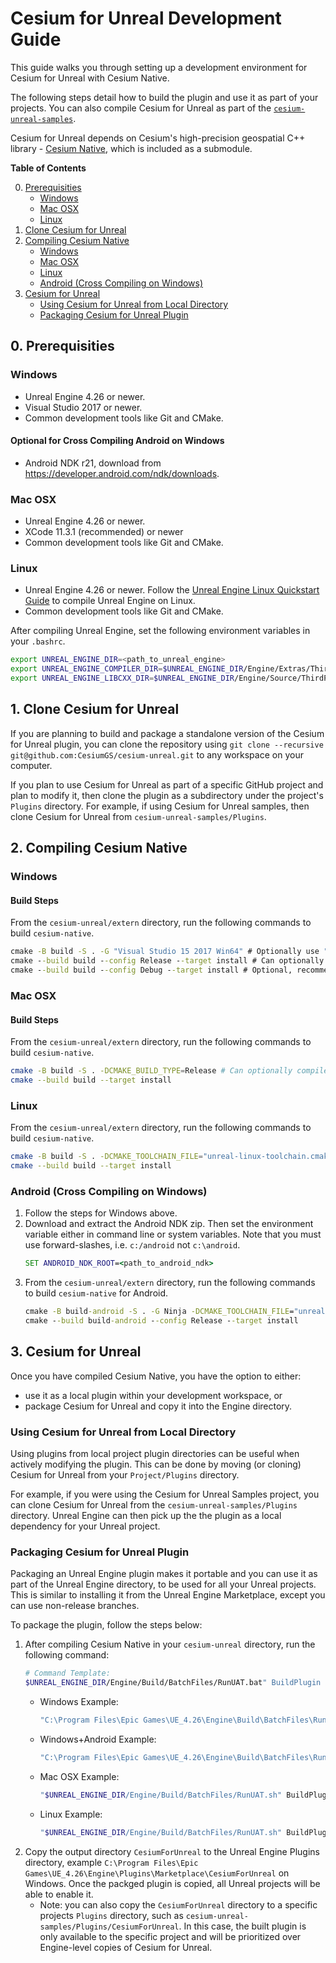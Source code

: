 # Cesium for Unreal Development Guide

This guide walks you through setting up a development environment for Cesium for Unreal with Cesium Native.

The following steps detail how to build the plugin and use it as part of your projects. You can also compile Cesium for Unreal as part of the [`cesium-unreal-samples`](https://github.com/CesiumGS/cesium-unreal-samples.git).

Cesium for Unreal depends on Cesium's high-precision geospatial C++ library - [Cesium Native](https://github.com/CesiumGS/cesium-native), which is included as a submodule.

**Table of Contents**

0. [Prerequisities](#0-prerequisities)
    * [Windows](#windows)
    * [Mac OSX](#mac-osx)
    * [Linux](#linux)
1. [Clone Cesium for Unreal](#1-clone-cesium-for-unreal)
2. [Compiling Cesium Native](#2-compiling-cesium-native)
    * [Windows](#windows-1)
    * [Mac OSX](#mac-osx-1)
    * [Linux](#linux-1)
    * [Android (Cross Compiling on Windows)](#android-cross-compiling-on-windows)
3. [Cesium for Unreal](#3-cesium-for-unreal)
    * [Using Cesium for Unreal from Local Directory](#using-cesium-for-unreal-from-local-directory)
    * [Packaging Cesium for Unreal Plugin](#packaging-cesium-for-unreal-plugin)

## 0. Prerequisities

### Windows

* Unreal Engine 4.26 or newer.
* Visual Studio 2017 or newer.
* Common development tools like Git and CMake.

#### Optional for Cross Compiling Android on Windows

* Android NDK r21, download from https://developer.android.com/ndk/downloads.

### Mac OSX

* Unreal Engine 4.26 or newer.
* XCode 11.3.1 (recommended) or newer
* Common development tools like Git and CMake.

### Linux

* Unreal Engine 4.26 or newer. Follow the [Unreal Engine Linux Quickstart Guide](https://docs.unrealengine.com/en-US/SharingAndReleasing/Linux/BeginnerLinuxDeveloper/SettingUpAnUnrealWorkflow/index.html) to compile Unreal Engine on Linux.
* Common development tools like Git and CMake.

After compiling Unreal Engine, set the following environment variables in your `.bashrc`.

```bash
export UNREAL_ENGINE_DIR=<path_to_unreal_engine>
export UNREAL_ENGINE_COMPILER_DIR=$UNREAL_ENGINE_DIR/Engine/Extras/ThirdPartyNotUE/SDKs/HostLinux/Linux_x64/v17_clang-10.0.1-centos7/x86_64-unknown-linux-gnu
export UNREAL_ENGINE_LIBCXX_DIR=$UNREAL_ENGINE_DIR/Engine/Source/ThirdParty/Linux/LibCxx
```

## 1. Clone Cesium for Unreal

If you are planning to build and package a standalone version of the Cesium for Unreal plugin, you can clone the repository using `git clone --recursive git@github.com:CesiumGS/cesium-unreal.git` to any workspace on your computer.

If you plan to use Cesium for Unreal as part of a specific GitHub project and plan to modify it, then clone the plugin as a subdirectory under the project's `Plugins` directory. For example, if using Cesium for Unreal samples, then clone Cesium for Unreal from `cesium-unreal-samples/Plugins`.

## 2. Compiling Cesium Native

### Windows

#### Build Steps

From the `cesium-unreal/extern` directory, run the following commands to build `cesium-native`.

```cmd
cmake -B build -S . -G "Visual Studio 15 2017 Win64" # Optionally use "Visual Studio 16 2019"
cmake --build build --config Release --target install # Can optionally compile with --config RelWithDebInfo or MinSizeRel.
cmake --build build --config Debug --target install # Optional, recommended for debugging
```

### Mac OSX

#### Build Steps

From the `cesium-unreal/extern` directory, run the following commands to build `cesium-native`.

```bash
cmake -B build -S . -DCMAKE_BUILD_TYPE=Release # Can optionally compile with RelWithDebInfo or MinSizeRel.
cmake --build build --target install
```

### Linux

From the `cesium-unreal/extern` directory, run the following commands to build `cesium-native`.

```bash
cmake -B build -S . -DCMAKE_TOOLCHAIN_FILE="unreal-linux-toolchain.cmake" -DCMAKE_POSITION_INDEPENDENT_CODE=ON -DCMAKE_BUILD_TYPE=Release  # Can optionally compile with RelWithDebInfo or MinSizeRel.
cmake --build build --target install
```

### Android (Cross Compiling on Windows)

1. Follow the steps for Windows above.
2. Download and extract the Android NDK zip. Then set the environment variable either in command line or system variables. Note that you must use forward-slashes, i.e. `c:/android` not `c:\android`.
    ```cmd
    SET ANDROID_NDK_ROOT=<path_to_android_ndk>
    ```
3. From the `cesium-unreal/extern` directory, run the following commands to build `cesium-native` for Android.
    ```cmd
    cmake -B build-android -S . -G Ninja -DCMAKE_TOOLCHAIN_FILE="unreal-android-toolchain.cmake" -DCMAKE_POSITION_INDEPENDENT_CODE=ON -DCMAKE_BUILD_TYPE=Release # or Debug, RelWithDebInfo
    cmake --build build-android --config Release --target install
    ```

## 3. Cesium for Unreal

Once you have compiled Cesium Native, you have the option to either:
* use it as a local plugin within your development workspace, or
* package Cesium for Unreal and copy it into the Engine directory.

### Using Cesium for Unreal from Local Directory

Using plugins from local project plugin directories can be useful when actively modifying the plugin. This can be done by moving (or cloning) Cesium for Unreal from your `Project/Plugins` directory.

For example, if you were using the Cesium for Unreal Samples project, you can clone Cesium for Unreal from the `cesium-unreal-samples/Plugins` directory. Unreal Engine can then pick up the the plugin as a local dependency for your Unreal project.

### Packaging Cesium for Unreal Plugin

Packaging an Unreal Engine plugin makes it portable and you can use it as part of the Unreal Engine directory, to be used for all your Unreal projects. This is similar to installing it from the Unreal Engine Marketplace, except you can use non-release branches.

To package the plugin, follow the steps below:

1. After compiling Cesium Native in your `cesium-unreal` directory, run the following command:
    ```bash
    # Command Template:
    $UNREAL_ENGINE_DIR/Engine/Build/BatchFiles/RunUAT.bat" BuildPlugin -Plugin="<absolute path to cesium-unreal/CesiumForUnreal.uplugin>" -Package="<absolute path to output directory>" -CreateSubFolder -TargetPlatforms=<target platforms>
    ```
    * Windows Example:
        ```cmd
        "C:\Program Files\Epic Games\UE_4.26\Engine\Build\BatchFiles\RunUAT.bat" BuildPlugin -Plugin="C:\workspace\cesium-unreal\CesiumForUnreal.uplugin" -Package="C:\workspace\Packages\CesiumForUnreal" -CreateSubFolder -TargetPlatforms=Win64
        ```
    * Windows+Android Example:
        ```cmd
        "C:\Program Files\Epic Games\UE_4.26\Engine\Build\BatchFiles\RunUAT.bat" BuildPlugin -Plugin="C:\workspace\cesium-unreal\CesiumForUnreal.uplugin" -Package="C:\workspace\Packages\CesiumForUnreal" -CreateSubFolder -TargetPlatforms=Win64+Android
        ```
    * Mac OSX Example:
        ```bash
        "$UNREAL_ENGINE_DIR/Engine/Build/BatchFiles/RunUAT.sh" BuildPlugin -Plugin="/home/user/workspace/cesium-unreal/CesiumForUnreal.uplugin" -Package="/home/user/workspace/packages/CesiumForUnreal" -CreateSubFolder -TargetPlatforms=Mac
        ```
    * Linux Example:
        ```bash
        "$UNREAL_ENGINE_DIR/Engine/Build/BatchFiles/RunUAT.sh" BuildPlugin -Plugin="/home/user/workspace/cesium-unreal/CesiumForUnreal.uplugin" -Package="/home/user/workspace/packages/CesiumForUnreal" -CreateSubFolder -TargetPlatforms=Linux
        ```
2. Copy the output directory `CesiumForUnreal` to the Unreal Engine Plugins directory, example `C:\Program Files\Epic Games\UE_4.26\Engine\Plugins\Marketplace\CesiumForUnreal` on Windows. Once the packged plugin is copied, all Unreal projects will be able to enable it.
    * Note: you can also copy the `CesiumForUnreal` directory to a specific projects `Plugins` directory, such as `cesium-unreal-samples/Plugins/CesiumForUnreal`. In this case, the built plugin is only available to the specific project and will be prioritized over Engine-level copies of Cesium for Unreal.
